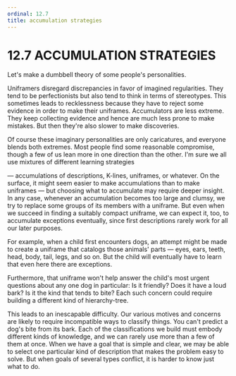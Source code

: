 ```yaml
---
ordinal: 12.7
title: accumulation strategies
---
```


# 12.7 ACCUMULATION STRATEGIES 

<p>Let's make a dumbbell theory of some people's personalities.</p>
<p>Uniframers disregard discrepancies in favor of imagined regularities. They tend to be perfectionists but also tend to think in terms of stereotypes. This sometimes leads to recklessness because they have to reject some evidence in order to make their uniframes. Accumulators are less extreme. They keep collecting evidence and hence are much less prone to make mistakes. But then they're also slower to make discoveries.</p>
<p>Of course these imaginary personalities are only caricatures, and everyone blends both extremes. Most people find some reasonable compromise, though a few of us lean more in one direction than the other. I'm sure we all use mixtures of different learning strategies</p>
<p>&mdash; accumulations of descriptions, K-lines, uniframes, or whatever. On the surface, it might seem easier to make accumulations than to make uniframes &mdash; but choosing what to accumulate may require deeper insight. In any case, whenever an accumulation becomes too large and clumsy, we try to replace some groups of its members with a uniframe. But even when we succeed in finding a suitably compact uniframe, we can expect it, too, to accumulate exceptions eventually, since first descriptions rarely work for all our later purposes.</p>
<p>For example, when a child first encounters dogs, an attempt might be made to create a uniframe that catalogs those animals' parts &mdash; eyes, ears, teeth, head, body, tail, legs, and so on. But the child will eventually have to learn that even here there are exceptions.</p>
<p>Furthermore, that uniframe won't help answer the child's most urgent questions about any one dog in particular: Is it friendly? Does it have a loud bark? Is it the kind that tends to bite? Each such concern could require building a different kind of hierarchy-tree.</p>
<p>This leads to an inescapable difficulty. Our various motives and concerns are likely to require incompatible ways to classify things. You can't predict a dog's bite from its bark. Each of the classifications we build must embody different kinds of knowledge, and we can rarely use more than a few of them at once. When we have a goal that is simple and clear, we may be able to select one particular kind of description that makes the problem easy to solve. But when goals of several types conflict, it is harder to know just what to do.</p>